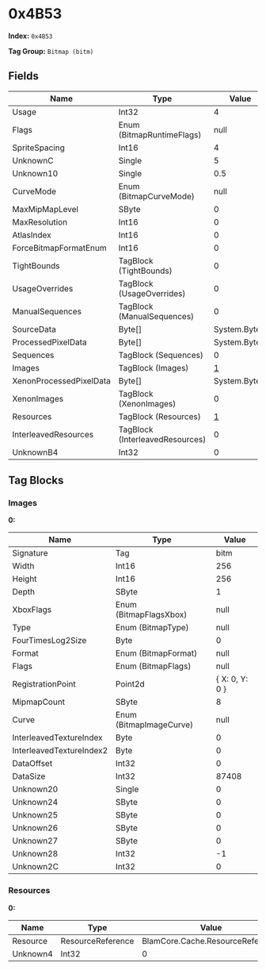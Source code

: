 # 0x4B53

**Index:** ```0x4B53```

**Tag Group:** ```Bitmap (bitm)```

## Fields

Name	| Type	| Value
---	|---	|---	|
Usage	|Int32	|4
Flags	|Enum (BitmapRuntimeFlags)	|null
SpriteSpacing	|Int16	|4
UnknownC	|Single	|5
Unknown10	|Single	|0.5
CurveMode	|Enum (BitmapCurveMode)	|null
MaxMipMapLevel	|SByte	|0
MaxResolution	|Int16	|0
AtlasIndex	|Int16	|0
ForceBitmapFormatEnum	|Int16	|0
TightBounds	|TagBlock (TightBounds)	|0
UsageOverrides	|TagBlock (UsageOverrides)	|0
ManualSequences	|TagBlock (ManualSequences)	|0
SourceData	|Byte[]	|System.Byte[]
ProcessedPixelData	|Byte[]	|System.Byte[]
Sequences	|TagBlock (Sequences)	|0
Images	|TagBlock (Images)	|[1](#images)
XenonProcessedPixelData	|Byte[]	|System.Byte[]
XenonImages	|TagBlock (XenonImages)	|0
Resources	|TagBlock (Resources)	|[1](#resources)
InterleavedResources	|TagBlock (InterleavedResources)	|0
UnknownB4	|Int32	|0


## Tag Blocks

### Images

**0:**

Name	| Type	| Value
---	|---	|---	|
Signature	|Tag	|bitm
Width	|Int16	|256
Height	|Int16	|256
Depth	|SByte	|1
XboxFlags	|Enum (BitmapFlagsXbox)	|null
Type	|Enum (BitmapType)	|null
FourTimesLog2Size	|Byte	|0
Format	|Enum (BitmapFormat)	|null
Flags	|Enum (BitmapFlags)	|null
RegistrationPoint	|Point2d	|{ X: 0, Y: 0 }
MipmapCount	|SByte	|8
Curve	|Enum (BitmapImageCurve)	|null
InterleavedTextureIndex	|Byte	|0
InterleavedTextureIndex2	|Byte	|0
DataOffset	|Int32	|0
DataSize	|Int32	|87408
Unknown20	|Single	|0
Unknown24	|SByte	|0
Unknown25	|SByte	|0
Unknown26	|SByte	|0
Unknown27	|SByte	|0
Unknown28	|Int32	|-1
Unknown2C	|Int32	|0


### Resources

**0:**

Name	| Type	| Value
---	|---	|---	|
Resource	|ResourceReference	|BlamCore.Cache.ResourceReference
Unknown4	|Int32	|0


